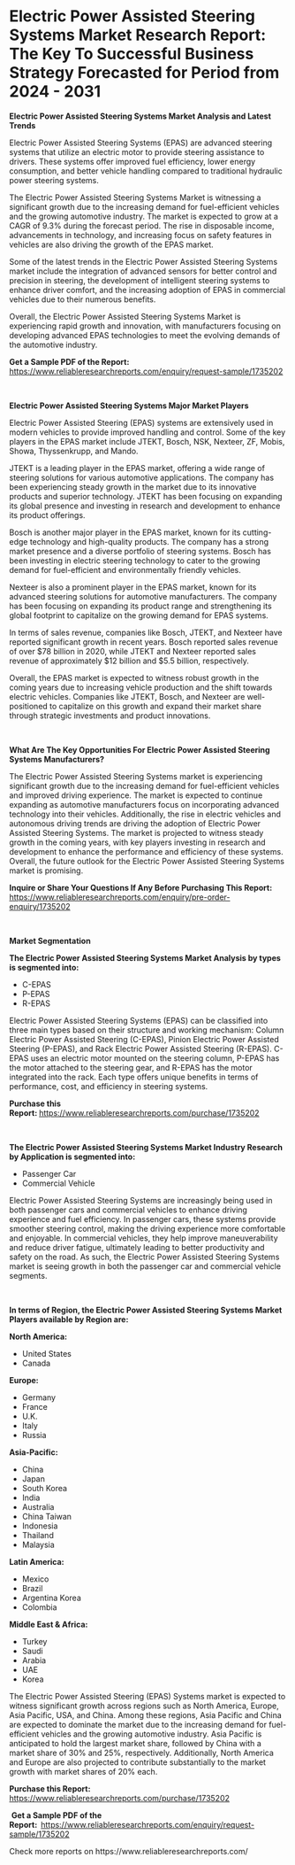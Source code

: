<p><h1>Electric Power Assisted Steering Systems Market Research Report: The Key To Successful Business Strategy Forecasted for Period from 2024 - 2031</h1></p><p><strong>Electric Power Assisted Steering Systems Market Analysis and Latest Trends</strong></p>
<p><p>Electric Power Assisted Steering Systems (EPAS) are advanced steering systems that utilize an electric motor to provide steering assistance to drivers. These systems offer improved fuel efficiency, lower energy consumption, and better vehicle handling compared to traditional hydraulic power steering systems.</p><p>The Electric Power Assisted Steering Systems Market is witnessing a significant growth due to the increasing demand for fuel-efficient vehicles and the growing automotive industry. The market is expected to grow at a CAGR of 9.3% during the forecast period. The rise in disposable income, advancements in technology, and increasing focus on safety features in vehicles are also driving the growth of the EPAS market.</p><p>Some of the latest trends in the Electric Power Assisted Steering Systems market include the integration of advanced sensors for better control and precision in steering, the development of intelligent steering systems to enhance driver comfort, and the increasing adoption of EPAS in commercial vehicles due to their numerous benefits.</p><p>Overall, the Electric Power Assisted Steering Systems Market is experiencing rapid growth and innovation, with manufacturers focusing on developing advanced EPAS technologies to meet the evolving demands of the automotive industry.</p></p>
<p><strong>Get a Sample PDF of the Report:&nbsp;</strong> <a href="https://www.reliableresearchreports.com/enquiry/request-sample/1735202">https://www.reliableresearchreports.com/enquiry/request-sample/1735202</a></p>
<p>&nbsp;</p>
<p><strong>Electric Power Assisted Steering Systems Major Market Players</strong></p>
<p><p>Electric Power Assisted Steering (EPAS) systems are extensively used in modern vehicles to provide improved handling and control. Some of the key players in the EPAS market include JTEKT, Bosch, NSK, Nexteer, ZF, Mobis, Showa, Thyssenkrupp, and Mando.</p><p>JTEKT is a leading player in the EPAS market, offering a wide range of steering solutions for various automotive applications. The company has been experiencing steady growth in the market due to its innovative products and superior technology. JTEKT has been focusing on expanding its global presence and investing in research and development to enhance its product offerings.</p><p>Bosch is another major player in the EPAS market, known for its cutting-edge technology and high-quality products. The company has a strong market presence and a diverse portfolio of steering systems. Bosch has been investing in electric steering technology to cater to the growing demand for fuel-efficient and environmentally friendly vehicles.</p><p>Nexteer is also a prominent player in the EPAS market, known for its advanced steering solutions for automotive manufacturers. The company has been focusing on expanding its product range and strengthening its global footprint to capitalize on the growing demand for EPAS systems.</p><p>In terms of sales revenue, companies like Bosch, JTEKT, and Nexteer have reported significant growth in recent years. Bosch reported sales revenue of over $78 billion in 2020, while JTEKT and Nexteer reported sales revenue of approximately $12 billion and $5.5 billion, respectively.</p><p>Overall, the EPAS market is expected to witness robust growth in the coming years due to increasing vehicle production and the shift towards electric vehicles. Companies like JTEKT, Bosch, and Nexteer are well-positioned to capitalize on this growth and expand their market share through strategic investments and product innovations.</p></p>
<p>&nbsp;</p>
<p><strong>What Are The Key Opportunities For Electric Power Assisted Steering Systems Manufacturers?</strong></p>
<p><p>The Electric Power Assisted Steering Systems market is experiencing significant growth due to the increasing demand for fuel-efficient vehicles and improved driving experience. The market is expected to continue expanding as automotive manufacturers focus on incorporating advanced technology into their vehicles. Additionally, the rise in electric vehicles and autonomous driving trends are driving the adoption of Electric Power Assisted Steering Systems. The market is projected to witness steady growth in the coming years, with key players investing in research and development to enhance the performance and efficiency of these systems. Overall, the future outlook for the Electric Power Assisted Steering Systems market is promising.</p></p>
<p><strong>Inquire or Share Your Questions If Any Before Purchasing This Report:</strong> <a href="https://www.reliableresearchreports.com/enquiry/pre-order-enquiry/1735202">https://www.reliableresearchreports.com/enquiry/pre-order-enquiry/1735202</a></p>
<p>&nbsp;</p>
<p><strong>Market Segmentation</strong></p>
<p><strong>The Electric Power Assisted Steering Systems Market Analysis by types is segmented into:</strong></p>
<p><ul><li>C-EPAS</li><li>P-EPAS</li><li>R-EPAS</li></ul></p>
<p><p>Electric Power Assisted Steering Systems (EPAS) can be classified into three main types based on their structure and working mechanism: Column Electric Power Assisted Steering (C-EPAS), Pinion Electric Power Assisted Steering (P-EPAS), and Rack Electric Power Assisted Steering (R-EPAS). C-EPAS uses an electric motor mounted on the steering column, P-EPAS has the motor attached to the steering gear, and R-EPAS has the motor integrated into the rack. Each type offers unique benefits in terms of performance, cost, and efficiency in steering systems.</p></p>
<p><strong>Purchase this Report:&nbsp;</strong><a href="https://www.reliableresearchreports.com/purchase/1735202">https://www.reliableresearchreports.com/purchase/1735202</a></p>
<p>&nbsp;</p>
<p><strong>The Electric Power Assisted Steering Systems Market Industry Research by Application is segmented into:</strong></p>
<p><ul><li>Passenger Car</li><li>Commercial Vehicle</li></ul></p>
<p><p>Electric Power Assisted Steering Systems are increasingly being used in both passenger cars and commercial vehicles to enhance driving experience and fuel efficiency. In passenger cars, these systems provide smoother steering control, making the driving experience more comfortable and enjoyable. In commercial vehicles, they help improve maneuverability and reduce driver fatigue, ultimately leading to better productivity and safety on the road. As such, the Electric Power Assisted Steering Systems market is seeing growth in both the passenger car and commercial vehicle segments.</p></p>
<p>&nbsp;</p>
<p><strong>In terms of Region, the Electric Power Assisted Steering Systems Market Players available by Region are:</strong></p>
<p>
    <p> <strong> North America: </strong>
        <ul>
            <li>United States</li>
            <li>Canada</li>
        </ul>
        </p> 
    <p> <strong> Europe: </strong>
        <ul>
            <li>Germany</li>
            <li>France</li>
            <li>U.K.</li>
            <li>Italy</li>
            <li>Russia</li>
        </ul>
        </p> 
    <p> <strong> Asia-Pacific: </strong>
        <ul>
            <li>China</li>
            <li>Japan</li>
            <li>South Korea</li>
            <li>India</li>
            <li>Australia</li>
            <li>China Taiwan</li>
            <li>Indonesia</li>
            <li>Thailand</li>
            <li>Malaysia</li>
        </ul>
        </p> 
    <p> <strong> Latin America: </strong>
        <ul>
            <li>Mexico</li>
            <li>Brazil</li>
            <li>Argentina Korea</li>
            <li>Colombia</li>
        </ul>
        </p> 
    <p> <strong> Middle East & Africa: </strong>
        <ul>
            <li>Turkey</li>
            <li>Saudi</li>
            <li>Arabia</li>
            <li>UAE</li>
            <li>Korea</li>
        </ul>
    </p>
    </p>
<p><p>The Electric Power Assisted Steering (EPAS) Systems market is expected to witness significant growth across regions such as North America, Europe, Asia Pacific, USA, and China. Among these regions, Asia Pacific and China are expected to dominate the market due to the increasing demand for fuel-efficient vehicles and the growing automotive industry. Asia Pacific is anticipated to hold the largest market share, followed by China with a market share of 30% and 25%, respectively. Additionally, North America and Europe are also projected to contribute substantially to the market growth with market shares of 20% each.</p></p>
<p><strong>Purchase this Report: </strong><a href="https://www.reliableresearchreports.com/purchase/1735202">https://www.reliableresearchreports.com/purchase/1735202</a></p>
<p>&nbsp;<strong>Get a Sample PDF of the Report:&nbsp;&nbsp;</strong><a href="https://www.reliableresearchreports.com/enquiry/request-sample/1735202">https://www.reliableresearchreports.com/enquiry/request-sample/1735202</a></p>
<p><strong></strong></p>
<p>Check more reports on https://www.reliableresearchreports.com/</p>